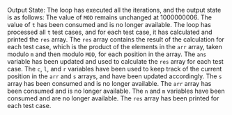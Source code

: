 Output State: The loop has executed all the iterations, and the output state is as follows: The value of `MOD` remains unchanged at 1000000006. The value of `t` has been consumed and is no longer available. The loop has processed all `t` test cases, and for each test case, it has calculated and printed the `res` array. The `res` array contains the result of the calculation for each test case, which is the product of the elements in the `arr` array, taken modulo `m` and then modulo `MOD`, for each position in the array. The `ans` variable has been updated and used to calculate the `res` array for each test case. The `c`, `l`, and `r` variables have been used to keep track of the current position in the `arr` and `s` arrays, and have been updated accordingly. The `s` array has been consumed and is no longer available. The `arr` array has been consumed and is no longer available. The `n` and `m` variables have been consumed and are no longer available. The `res` array has been printed for each test case.